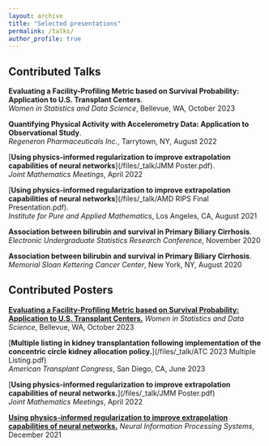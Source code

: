 ```yaml
---
layout: archive
title: "Selected presentations"
permalink: /talks/
author_profile: true
---
```


Contributed Talks
---	

**Evaluating a Facility-Profiling Metric based on Survival Probability: Application to U.S. Transplant Centers**.   
_Women in Statistics and Data Science_, Bellevue, WA, October 2023

**Quantifying Physical Activity with Accelerometry Data: Application to Observational Study**.   
_Regeneron Pharmaceuticals Inc._, Tarrytown, NY, August 2022

[**Using physics-informed regularization to improve extrapolation capabilities of neural networks**](/files/_talk/JMM Poster.pdf).   
_Joint Mathematics Meetings_, April 2022

[**Using physics-informed regularization to improve extrapolation capabilities of neural networks**](/files/_talk/AMD RIPS Final Presentation.pdf).   
_Institute for Pure and Applied Mathematics_, Los Angeles, CA, August 2021

**Association between bilirubin and survival in Primary Biliary Cirrhosis**.   
_Electronic Undergraduate Statistics Research Conference_, November 2020

**Association between bilirubin and survival in Primary Biliary Cirrhosis**.   
_Memorial Sloan Kettering Cancer Center_, New York, NY, August 2020

Contributed Posters
---	

[**Evaluating a Facility-Profiling Metric based on Survival Probability: Application to U.S. Transplant Centers.**](/files/_talk/Tran_WSDS.pdf) 
_Women in Statistics and Data Science_, Bellevue, WA, October 2023

[**Multiple listing in kidney transplantation following implementation of the concentric circle kidney allocation policy.**](/files/_talk/ATC 2023 Multiple Listing.pdf)  
_American Transplant Congress_, San Diego, CA, June 2023

[**Using physics-informed regularization to improve extrapolation capabilities of neural networks.**](/files/_talk/JMM Poster.pdf)  
_Joint Mathematics Meetings_, April 2022

[**Using physics-informed regularization to improve extrapolation capabilities of neural networks.**](/files/_talk/NeurIPS_ML4PS_2021.pdf) 
_Neural Information Processing Systems_, December 2021

